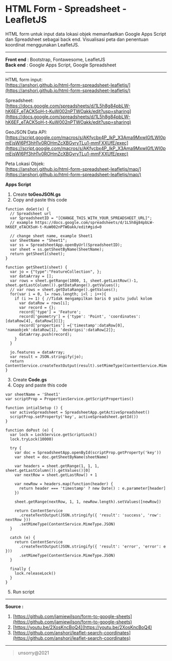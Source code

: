 # HTML Form - Spreadsheet - LeafletJS

HTML form untuk input data lokasi objek memanfaatkan Google Apps Script dan Spreadsheet sebagai back end. Visualisasi peta dan penentuan koordinat menggunakan LeafletJS.

___

**Front end** : Bootstrap, Fontawesome, LeafletJS   
**Back end** : Google Apps Script, Google Spreadsheet   

___

HTML form input:   
[https://anshori.github.io/html-form-spreadsheet-leafletjs/](https://anshori.github.io/html-form-spreadsheet-leafletjs/)   

Spreadsheet:   
[https://docs.google.com/spreadsheets/d/1L5h8g84pbLW-hK6EF_eTACK5oH-t-KuW002nPTWOakk/edit?usp=sharing](https://docs.google.com/spreadsheets/d/1L5h8g84pbLW-hK6EF_eTACK5oH-t-KuW002nPTWOakk/edit?usp=sharing)   

GeoJSON Data API:    
[https://script.google.com/macros/s/AKfycbx4P_IkP_X3Ama9MxwIGfLWI0pmEjsWl6Pf3hH1v0ROHmZcXBGyryTLu1-mmFXXUfE/exec](https://script.google.com/macros/s/AKfycbx4P_IkP_X3Ama9MxwIGfLWI0pmEjsWl6Pf3hH1v0ROHmZcXBGyryTLu1-mmFXXUfE/exec)   

Peta Lokasi Objek:   
[https://anshori.github.io/html-form-spreadsheet-leafletjs/map/](https://anshori.github.io/html-form-spreadsheet-leafletjs/map/)   

**Apps Script**   
1. Create **toGeoJSON.gs**
2. Copy and paste this code
```
function doGet(e) {
  // Spreadsheet url
  var SpreadsheetID = "[CHANGE_THIS_WITH_YOUR_SPREADSHEET_URL]";
  // example https://docs.google.com/spreadsheets/d/1L5h8g84pbLW-hK6EF_eTACK5oH-t-KuW002nPTWOakk/edit#gid=0

  // change sheet name, example Sheet1
  var SheetName = "Sheet1";
  var ss = SpreadsheetApp.openByUrl(SpreadsheetID);
  var sheet = ss.getSheetByName(SheetName);
  return getSheet1(sheet);
}

function getSheet1(sheet) {
  var jo = {"type":"FeatureCollection", };
  var dataArray = [];
  var rows = sheet.getRange(1000, 1, sheet.getLastRow()-1, sheet.getLastColumn()).getDataRange().getValues();
  // var rows = sheet.getDataRange().getValues();
  for(var i = 0, l= rows.length; i<l ; i++){
    if (i >= 1) { //Tidak mengampilkan baris 0 yaitu judul kolom
      var dataRow = rows[i];
      var record = {};
      record['type'] = 'Feature';
      record['geometry'] = {'type': 'Point', 'coordinates': [dataRow[4], dataRow[3]]};
      record['properties'] ={'timestamp':dataRow[0], 'namaobjek':dataRow[1], 'deskripsi':dataRow[2]};
      dataArray.push(record);
    }
  }

  jo.features = dataArray;
  var result = JSON.stringify(jo);
  return ContentService.createTextOutput(result).setMimeType(ContentService.MimeType.JSON);
}
```   

3. Create **Code.gs**
4. Copy and paste this code
```
var sheetName = 'Sheet1'
var scriptProp = PropertiesService.getScriptProperties()

function intialSetup () {
  var activeSpreadsheet = SpreadsheetApp.getActiveSpreadsheet()
  scriptProp.setProperty('key', activeSpreadsheet.getId())
}

function doPost (e) {
  var lock = LockService.getScriptLock()
  lock.tryLock(10000)

  try {
    var doc = SpreadsheetApp.openById(scriptProp.getProperty('key'))
    var sheet = doc.getSheetByName(sheetName)

    var headers = sheet.getRange(1, 1, 1, sheet.getLastColumn()).getValues()[0]
    var nextRow = sheet.getLastRow() + 1

    var newRow = headers.map(function(header) {
      return header === 'timestamp' ? new Date() : e.parameter[header]
    })

    sheet.getRange(nextRow, 1, 1, newRow.length).setValues([newRow])

    return ContentService
      .createTextOutput(JSON.stringify({ 'result': 'success', 'row': nextRow }))
      .setMimeType(ContentService.MimeType.JSON)
  }

  catch (e) {
    return ContentService
      .createTextOutput(JSON.stringify({ 'result': 'error', 'error': e }))
      .setMimeType(ContentService.MimeType.JSON)
  }

  finally {
    lock.releaseLock()
  }
}
```

5. Run script

___

**Source :**   
1. [https://github.com/jamiewilson/form-to-google-sheets](https://github.com/jamiewilson/form-to-google-sheets)
2. [https://youtu.be/2XosKncBoQ4](https://youtu.be/2XosKncBoQ4)
3. [https://github.com/anshori/leaflet-search-coordinates](https://github.com/anshori/leaflet-search-coordinates)
___
> unsorry@2021
